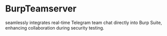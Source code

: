 # BurpTeamserver
seamlessly integrates real-time Telegram team chat directly into Burp Suite, enhancing collaboration during security testing.
